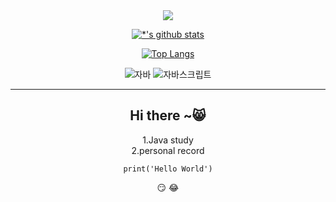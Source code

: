 <div align = "center">

<img src="https://capsule-render.vercel.app/api?type=waving&color=gradient&customColorList=0,2,2,5,30&height=200&section=header&text=start-ha%20%20GitHub!&fontSize=80" />


[![*'s github stats](https://github-readme-stats.vercel.app/api?username=start-ha)](https://github.com/start-ha  ) 

[![Top Langs](https://github-readme-stats.vercel.app/api/top-langs/?username=start-ha)](https://github.com/start-ha/github-readme-stats)


![자바](https://img.shields.io/badge/-Java-007396?style=flat&logo=Java&logoColor=ffffff)
![자바스크립트](https://img.shields.io/badge/-JS-007396?style=flat&logo=Java&logoColor=ffffff)


---
## Hi there ~😸



   1.Java study  
   2.personal record
 

```
print('Hello World')
```

:smirk: :joy: 

</div>
